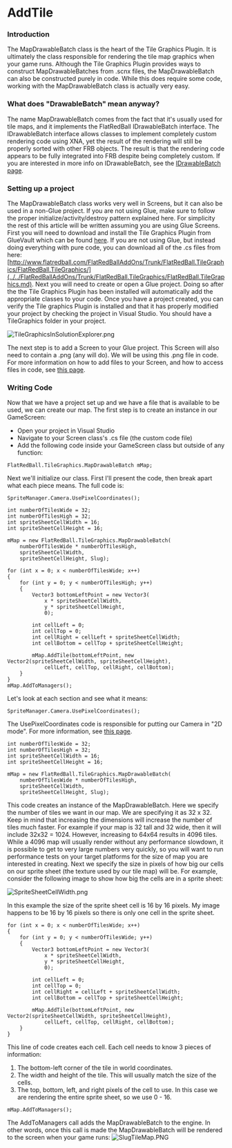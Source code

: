 # AddTile

### Introduction

The MapDrawableBatch class is the heart of the Tile Graphics Plugin. It is ultimately the class responsible for rendering the tile map graphics when your game runs. Although the Tile Graphics Plugin provides ways to construct MapDrawableBatches from .scnx files, the MapDrawableBatch can also be constructed purely in code. While this does require some code, working with the MapDrawableBatch class is actually very easy.

### What does "DrawableBatch" mean anyway?

The name MapDrawableBatch comes from the fact that it's usually used for tile maps, and it implements the FlatRedBall IDrawableBatch interface. The IDrawableBatch interface allows classes to implement completely custom rendering code using XNA, yet the result of the rendering will still be properly sorted with other FRB objects. The result is that the rendering code appears to be fully integrated into FRB despite being completely custom. If you are interested in more info on IDrawableBatch, see the [IDrawableBatch page](../../frb/docs/index.php).

### Setting up a project

The MapDrawableBatch class works very well in Screens, but it can also be used in a non-Glue project. If you are not using Glue, make sure to follow the proper initialize/activity/destroy pattern explained here. For simplicity the rest of this article will be written assuming you are using Glue Screens. First you will need to download and install the Tile Graphics Plugin from GlueVault which can be found [here](http://www.gluevault.com/plug/59-tile-map-graphics-plugin). If you are not using Glue, but instead doing everything with pure code, you can download all of the .cs files from here: [http://www.flatredball.com/FlatRedBallAddOns/Trunk/FlatRedBall.TileGraphics/FlatRedBall.TileGraphics/](../../FlatRedBallAddOns/Trunk/FlatRedBall.TileGraphics/FlatRedBall.TileGraphics.md). Next you will need to create or open a Glue project. Doing so after the the Tile Graphics Plugin has been installed will automatically add the appropriate classes to your code. Once you have a project created, you can verify the Tile graphics Plugin is installed and that it has properly modified your project by checking the project in Visual Studio. You should have a TileGraphics folder in your project.

![TileGraphicsInSolutionExplorer.png](../../.gitbook/assets/migrated\_media-TileGraphicsInSolutionExplorer.png)

The next step is to add a Screen to your Glue project. This Screen will also need to contain a .png (any will do). We will be using this .png file in code. For more information on how to add files to your Screen, and how to access files in code, see [this page](../../frb/docs/index.php).

### Writing Code

Now that we have a project set up and we have a file that is available to be used, we can create our map. The first step is to create an instance in our GameScreen:

* Open your project in Visual Studio
* Navigate to your Screen class's .cs file (the custom code file)
* Add the following code inside your GameScreen class but outside of any function:

```
FlatRedBall.TileGraphics.MapDrawableBatch mMap;
```

Next we'll initialize our class. First I'll present the code, then break apart what each piece means. The full code is:

```
SpriteManager.Camera.UsePixelCoordinates();

int numberOfTilesWide = 32;
int numberOfTilesHigh = 32;
int spriteSheetCellWidth = 16;
int spriteSheetCellHeight = 16;

mMap = new FlatRedBall.TileGraphics.MapDrawableBatch(
    numberOfTilesWide * numberOfTilesHigh, 
    spriteSheetCellWidth, 
    spriteSheetCellHeight, Slug);

for (int x = 0; x < numberOfTilesWide; x++)
{
    for (int y = 0; y < numberOfTilesHigh; y++)
    {
        Vector3 bottomLeftPoint = new Vector3(
            x * spriteSheetCellWidth,
            y * spriteSheetCellHeight, 
            0);

        int cellLeft = 0;
        int cellTop = 0;
        int cellRight = cellLeft + spriteSheetCellWidth;
        int cellBottom = cellTop + spriteSheetCellHeight;

        mMap.AddTile(bottomLeftPoint, new Vector2(spriteSheetCellWidth, spriteSheetCellHeight),
            cellLeft, cellTop, cellRight, cellBottom);
    }
}
mMap.AddToManagers();
```

Let's look at each section and see what it means:

```
SpriteManager.Camera.UsePixelCoordinates();
```

The UsePixelCoordinates code is responsible for putting our Camera in "2D mode". For more information, see [this page](../../frb/docs/index.php).

```
int numberOfTilesWide = 32;
int numberOfTilesHigh = 32;
int spriteSheetCellWidth = 16;
int spriteSheetCellHeight = 16;

mMap = new FlatRedBall.TileGraphics.MapDrawableBatch(
    numberOfTilesWide * numberOfTilesHigh, 
    spriteSheetCellWidth, 
    spriteSheetCellHeight, Slug);
```

This code creates an instance of the MapDrawableBatch. Here we specify the number of tiles we want in our map. We are specifying it as 32 x 32. Keep in mind that increasing the dimensions will increase the number of tiles much faster. For example if your map is 32 tall and 32 wide, then it will include 32x32 = 1024. However, increasing to 64x64 results in 4096 tiles. While a 4096 map will usually render without any performance slowdown, it is possible to get to very large numbers very quickly, so you will want to run performance tests on your target platforms for the size of map you are interested in creating. Next we specify the size in pixels of how big our cells on our sprite sheet (the texture used by our tile map) will be. For example, consider the following image to show how big the cells are in a sprite sheet:

![SpriteSheetCellWidth.png](../../.gitbook/assets/migrated\_media-SpriteSheetCellWidth.png)

In this example the size of the sprite sheet cell is 16 by 16 pixels. My image happens to be 16 by 16 pixels so there is only one cell in the sprite sheet.

```
for (int x = 0; x < numberOfTilesWide; x++)
{
    for (int y = 0; y < numberOfTilesWide; y++)
    {
        Vector3 bottomLeftPoint = new Vector3(
            x * spriteSheetCellWidth,
            y * spriteSheetCellHeight, 
            0);

        int cellLeft = 0;
        int cellTop = 0;
        int cellRight = cellLeft + spriteSheetCellWidth;
        int cellBottom = cellTop + spriteSheetCellHeight;
 
        mMap.AddTile(bottomLeftPoint, new Vector2(spriteSheetCellWidth, spriteSheetCellHeight),
            cellLeft, cellTop, cellRight, cellBottom);
    }
}
```

This line of code creates each cell. Each cell needs to know 3 pieces of information:

1. The bottom-left corner of the tile in world coordinates.
2. The width and height of the tile. This will usually match the size of the cells.
3. The top, bottom, left, and right pixels of the cell to use. In this case we are rendering the entire sprite sheet, so we use 0 - 16.

```
mMap.AddToManagers();
```

The AddToManagers call adds the MapDrawableBatch to the engine. In other words, once this call is made the MapDrawableBatch will be rendered to the screen when your game runs: ![SlugTileMap.PNG](../../.gitbook/assets/migrated\_media-SlugTileMap.PNG)
